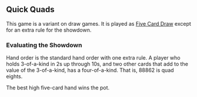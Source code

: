 Quick Quads
-----------

This game is a variant on draw games.  It is played as [Five Card
Draw](five-card-draw.md) except for an extra rule for the showdown.

### Evaluating the Showdown

Hand order is the standard hand order with one extra rule.  A player who holds
3-of-a-kind in 2s up through 10s, and two other cards that add to the value of
the 3-of-a-kind, has a four-of-a-kind.  That is, 88862 is quad eights.

The best high five-card hand wins the pot.
